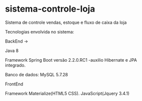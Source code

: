 # sistema-controle-loja
Sistema de controle vendas, estoque e fluxo de caixa da loja

Tecnologias envolvida no sistema:

BackEnd ->

 Java 8
 
 Framework Spring Boot versão 2.2.0.RC1
  -auxilio Hibernate e JPA integrado.

 Banco de dados: MySQL 5.7.28
 
 FrontEnd
   
   Framework Materialize(HTML5 CSS).
   JavaScript(Jquery 3.4.1) 
      
   
    


